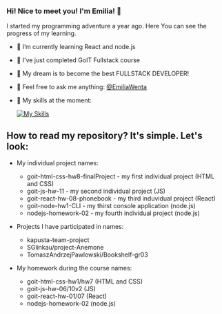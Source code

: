 ###  Hi! Nice to meet you! I'm Emilia! 👋


I started my programming adventure a year ago.
Here You can see the progress of my learning.

- 💪 I’m currently learning React and node.js
- 📖 I've just completed GoIT Fullstack course
- 🔭 My dream is to become the best FULLSTACK DEVELOPER!
- 💬 Feel free to ask me anything: [@EmiliaWenta](https://www.linkedin.com/in/emilia-wenta-455782294/)
- 🌱 My skills at the moment:
  
  [![My Skills](https://skillicons.dev/icons?i=js,html,css,sass,vscode,git,github,react,redux,nodejs,express)](https://skillicons.dev)

##  How to read my repository? It's simple. Let's look: 

- My individual project names:
  * goit-html-css-hw8-finalProject - my first individual project (HTML and CSS)
  * goit-js-hw-11 - my second individual project (JS)
  * goit-react-hw-08-phonebook - my third induvidual project (React)
  * goit-node-hw1-CLI - my thirst console application (node.js)
  * nodejs-homework-02 - my fourth individual project (node.js)
      
- Projects I have participated in names:
  * kapusta-team-project 
  * SGlinkau/project-Anemone
  * TomaszAndrzejPawlowski/Bookshelf-gr03

- My homework during the course names:
  * goit-html-css-hw1/hw7 (HTML and CSS)
  * goit-js-hw-06/10v2 (JS)
  * goit-react-hw-01/07 (React)
  * nodejs-homework-02 (node.js)
